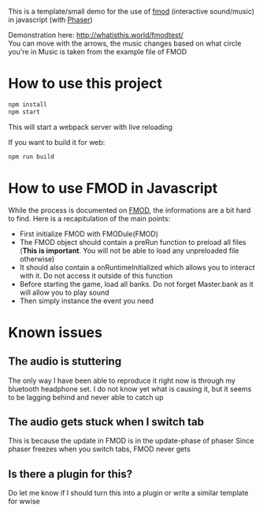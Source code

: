 This is a template/small demo for the use of [fmod](https://fmod.com) (interactive sound/music) in javascript (with [Phaser](https://phaser.io/phaser3))

Demonstration here: <http://whatisthis.world/fmodtest/>  
You can move with the arrows, the music changes based on what circle you're in
Music is taken from the example file of FMOD

How to use this project
===
```sh
npm install
npm start
```

This will start a webpack server with live reloading

If you want to build it for web:
```sh
npm run build
```

How to use FMOD in Javascript
===
While the process is documented on [FMOD](https://fmod.com/resources/documentation-api?version=2.1&page=platforms-html5.html), the informations are a bit hard to find.
Here is a recapitulation of the main points:

- First initialize FMOD with FMODule(FMOD)
- The FMOD object should contain a preRun function to preload all files (__This is important__. You will not be able to load any unpreloaded file otherwise)
- It should also contain a onRuntimeInitialized which allows you to interact with it. Do not access it outside of this function
- Before starting the game, load all banks. Do not forget Master.bank as it will allow you to play sound
- Then simply instance the event you need


Known issues
===

The audio is stuttering
---
The only way I have been able to reproduce it right now is through my bluetooth headphone set.
I do not know yet what is causing it, but it seems to be lagging behind and never able to catch up

The audio gets stuck when I switch tab
---
This is because the update in FMOD is in the update-phase of phaser
Since phaser freezes when you switch tabs, FMOD never gets 

Is there a plugin for this?
---
Do let me know if I should turn this into a plugin or write a similar template for wwise

